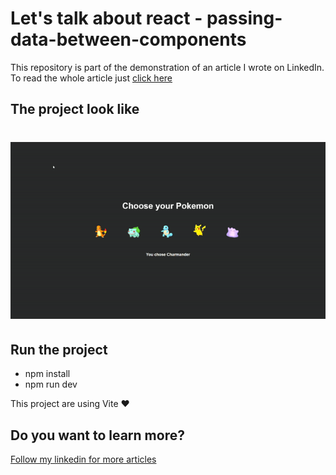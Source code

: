 
# Let's talk about react - **passing-data-between-components**

This repository is part of the demonstration of an article I wrote on LinkedIn. To read the whole article just [click here](https://www.linkedin.com/pulse/lets-talk-react-how-passing-data-between-components-fontanetti/)

## The project look like

<h1 align="center">
<img src="https://github.com/fontanettiwilliam/passing-data-between-components/blob/main/src/assets/project.gif" />
</h1>

## Run the project

- npm install
- npm run dev

This project are using Vite ❤️

## Do you want to learn more?

<p>
  <a href="https://www.linkedin.com/in/william-fontanetti/" title="william-fontanetti">
   Follow my linkedin for more articles
  </a>
</p>
